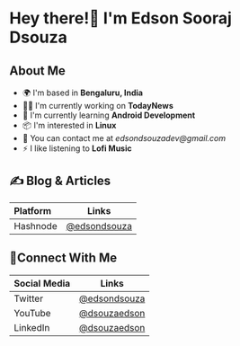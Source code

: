 # Hey there!👋 I'm Edson Sooraj Dsouza 

## About Me
- 🌍 I'm based in **Bengaluru, India**
- 🧑‍💻 I'm currently working on **TodayNews**
- 🧠 I'm currently learning **Android Development**
- 📦 I'm interested in **Linux**
- 📧 You can contact me at _edsondsouzadev@gmail.com_
- ⚡ I like listening to **Lofi Music**

## ✍️ Blog & Articles
| Platform  | Links |
| :---        |    :----:   |
| Hashnode     | [@edsondsouza](https://edsondsouza.hashnode.dev/)   |

## 🔗Connect With Me
| Social Media  | Links |
| :---        |    :----:   |
| Twitter   | [@edsondsouza](https://twitter.com/edsondsouza) |
| YouTube  | [@dsouzaedson](https://www.youtube.com/channel/UCGuovCpLjXnohiijHn0BXeg) |
| LinkedIn     | [@dsouzaedson](https://www.linkedin.com/in/dsouzaedson/)   |
